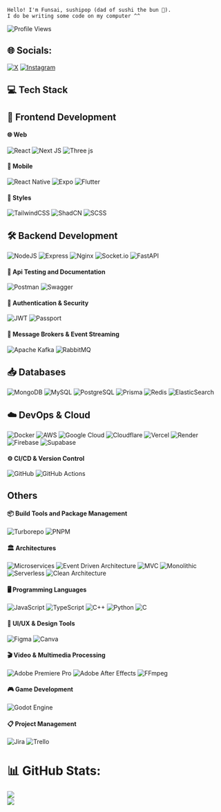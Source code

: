 ```
Hello! I'm Funsai, sushipop (dad of sushi the bun 🐇).
I do be writing some code on my computer ^^
```

![Profile Views](https://komarev.com/ghpvc/?username=FunsaiSushi&style=for-the-badge)

## 🌐 Socials:
[![X](https://img.shields.io/badge/X-black.svg?style=for-the-badge&logo=X&logoColor=white)](https://x.com/FunsaiSushi) 
[![Instagram](https://img.shields.io/badge/Instagram-E4405F?style=for-the-badge&logo=instagram&logoColor=white)](https://instagram.com/funsai.sushi)

## 💻 Tech Stack
## 🚀 Frontend Development
#### 🌐 Web
![React](https://img.shields.io/badge/react-%2320232a.svg?style=for-the-badge&logo=react&logoColor=%2361DAFB) 
![Next JS](https://img.shields.io/badge/Next-black?style=for-the-badge&logo=next.js&logoColor=white) 
![Three js](https://img.shields.io/badge/threejs-black?style=for-the-badge&logo=three.js&logoColor=white) 
#### 📱 Mobile
![React Native](https://img.shields.io/badge/react_native-%2320232a.svg?style=for-the-badge&logo=react&logoColor=%2361DAFB) 
![Expo](https://img.shields.io/badge/Expo-000020?style=for-the-badge&logo=expo&logoColor=white) 
![Flutter](https://img.shields.io/badge/Flutter-02569B?style=for-the-badge&logo=flutter&logoColor=white) 
#### 🎨 Styles
![TailwindCSS](https://img.shields.io/badge/TailwindCSS-06B6D4?style=for-the-badge&logo=tailwindcss&logoColor=white) ![ShadCN](https://img.shields.io/badge/ShadCN-black?style=for-the-badge&logo=react&logoColor=white)  ![SCSS](https://img.shields.io/badge/SCSS-CC6699?style=for-the-badge&logo=sass&logoColor=white)

## 🛠 Backend Development
![NodeJS](https://img.shields.io/badge/node.js-6DA55F?style=for-the-badge&logo=node.js&logoColor=white) 
![Express](https://img.shields.io/badge/Express-000000?style=for-the-badge&logo=express&logoColor=white)
![Nginx](https://img.shields.io/badge/nginx-%23009639.svg?style=for-the-badge&logo=nginx&logoColor=white) 
![Socket.io](https://img.shields.io/badge/Socket.io-black?style=for-the-badge&logo=socket.io&badgeColor=010101) 
![FastAPI](https://img.shields.io/badge/FastAPI-%2333B1FF.svg?style=for-the-badge&logo=fastapi&logoColor=white)  
#### 📃 Api Testing and Documentation
![Postman](https://img.shields.io/badge/Postman-FF6C37?style=flat-square&logo=postman&logoColor=white)
![Swagger](https://img.shields.io/badge/-Swagger-%23Clojure?style=flat-square&logo=swagger&logoColor=white)  
#### 🔐 Authentication & Security  
![JWT](https://img.shields.io/badge/JWT-000000?style=flat-square&logo=jsonwebtokens&logoColor=white) 
![Passport](https://img.shields.io/badge/Passport-34E27A?style=flat-square&logo=passport&logoColor=white)

#### 📡 Message Brokers & Event Streaming
![Apache Kafka](https://img.shields.io/badge/Apache%20Kafka-000?style=flat-square&logo=apachekafka) 
![RabbitMQ](https://img.shields.io/badge/rabbitmq-FF6600?style=flat-square&logo=rabbitmq&logoColor=white) 

## 📥 Databases
![MongoDB](https://img.shields.io/badge/MongoDB-%234ea94b.svg?style=for-the-badge&logo=mongodb&logoColor=white) 
![MySQL](https://img.shields.io/badge/mysql-4479A1.svg?style=for-the-badge&logo=mysql&logoColor=white) 
![PostgreSQL](https://img.shields.io/badge/PostgreSQL-336791?style=for-the-badge&logo=postgresql&logoColor=white) 
![Prisma](https://img.shields.io/badge/Prisma-2D3748?style=for-the-badge&logo=prisma&logoColor=white)
![Redis](https://img.shields.io/badge/redis-%23DD0031.svg?style=for-the-badge&logo=redis&logoColor=white) 
![ElasticSearch](https://img.shields.io/badge/-ElasticSearch-005571?style=for-the-badge&logo=elasticsearch) 

## ☁️ DevOps & Cloud
![Docker](https://img.shields.io/badge/docker-%230db7ed.svg?style=for-the-badge&logo=docker&logoColor=white) 
![AWS](https://img.shields.io/badge/AWS-%23FF9900.svg?style=for-the-badge&logo=amazon-aws&logoColor=white) 
![Google Cloud](https://img.shields.io/badge/GoogleCloud-%234285F4.svg?style=for-the-badge&logo=google-cloud&logoColor=white) 
![Cloudflare](https://img.shields.io/badge/Cloudflare-F38020?style=for-the-badge&logo=Cloudflare&logoColor=white) 
![Vercel](https://img.shields.io/badge/vercel-%23000000.svg?style=for-the-badge&logo=vercel&logoColor=white) 
![Render](https://img.shields.io/badge/Render-%46E3B7.svg?style=for-the-badge&logo=render&logoColor=white) 
![Firebase](https://img.shields.io/badge/Firebase-%23039BE5.svg?style=for-the-badge&logo=firebase&logoColor=white)
![Supabase](https://img.shields.io/badge/Supabase-3ECF8E?style=for-the-badge&logo=supabase&logoColor=white) 
#### ⚙ CI/CD & Version Control
![GitHub](https://img.shields.io/badge/github-%23121011.svg?style=for-the-badge&logo=github&logoColor=white) 
![GitHub Actions](https://img.shields.io/badge/github%20actions-%232671E5.svg?style=for-the-badge&logo=githubactions&logoColor=white) 

## Others
#### 📦 Build Tools and Package Management
![Turborepo](https://img.shields.io/badge/Turborepo-%23FF4F00.svg?style=flat-square&logo=turbo&logoColor=white)
![PNPM](https://img.shields.io/badge/pnpm-%234a4a4a.svg?style=flat-square&logo=pnpm&logoColor=f69220) 

#### 🏛 Architectures
![Microservices](https://img.shields.io/badge/Microservices-%2331A1C2.svg?style=flat-square&logo=docker&logoColor=white) 
![Event Driven Architecture](https://img.shields.io/badge/Event%20Driven%20Architecture-%23FF6F00.svg?style=flat-square&logo=kafka&logoColor=white)
![MVC](https://img.shields.io/badge/MVC-%2300599C.svg?style=flat-square)
![Monolithic](https://img.shields.io/badge/Monolithic-%23000000.svg?style=flat-square&logo=react&logoColor=white)
![Serverless](https://img.shields.io/badge/Serverless-%234C9F70.svg?style=flat-square&logo=aws-lambda&logoColor=white)
![Clean Architecture](https://img.shields.io/badge/Clean%20Architecture-%232E7D32.svg?style=flat-square)

#### 🖥 Programming Languages
![JavaScript](https://img.shields.io/badge/javascript-%23323330.svg?style=flat-square&logo=javascript&logoColor=%23F7DF1E) 
![TypeScript](https://img.shields.io/badge/typescript-%23007ACC.svg?style=flat-square&logo=typescript&logoColor=white) 
![C++](https://img.shields.io/badge/c++-%2300599C.svg?style=flat-square&logo=c%2B%2B&logoColor=white) 
![Python](https://img.shields.io/badge/Python-%233776AB.svg?style=flat-square&logo=python&logoColor=white)
![C](https://img.shields.io/badge/C-%2300599C.svg?style=flat-square&logo=c&logoColor=white)


#### 🎨 UI/UX & Design Tools
![Figma](https://img.shields.io/badge/figma-%23F24E1E.svg?style=flat-square&logo=figma&logoColor=white) 
![Canva](https://img.shields.io/badge/Canva-%2300C4CC.svg?style=flat-square&logo=Canva&logoColor=white) 

#### 🎬 Video & Multimedia Processing
![Adobe Premiere Pro](https://img.shields.io/badge/Adobe%20Premiere%20Pro-9999FF.svg?style=flat-square&logo=Adobe%20Premiere%20Pro&logoColor=white) 
![Adobe After Effects](https://img.shields.io/badge/Adobe%20After%20Effects-9999FF.svg?style=flat-square&logo=Adobe%20After%20Effects&logoColor=white) 
![FFmpeg](https://shields.io/badge/FFmpeg-%23171717.svg?logo=ffmpeg&style=flat-square&labelColor=171717&logoColor=5cb85c) 

#### 🎮 Game Development
![Godot Engine](https://img.shields.io/badge/GODOT-%23FFFFFF.svg?style=flat-square&logo=godot-engine) 

#### 📋 Project Management
![Jira](https://img.shields.io/badge/Jira-0052CC?style=flat-square&logo=jira&logoColor=white)
![Trello](https://img.shields.io/badge/Trello-%23026AA7.svg?style=flat-square&logo=Trello&logoColor=white) 


# 📊 GitHub Stats:
<!-- ![](https://github-readme-stats.vercel.app/api?username=FunsaiSushi&theme=dark&hide_border=false&include_all_commits=false&count_private=false)<br/> -->
![](https://github-readme-streak-stats.herokuapp.com/?user=FunsaiSushi&theme=dark&hide_border=false)<br/>
![](https://github-readme-stats.vercel.app/api/top-langs/?username=FunsaiSushi&theme=dark&hide_border=false&include_all_commits=false&count_private=false&layout=compact)


<!-- Proudly created with GPRM ( https://gprm.itsvg.in ) -->
